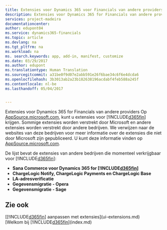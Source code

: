 ```yaml
---
title: Extensies voor Dynamics 365 voor Financials van andere providers | Microsoft Docs
description: Extensies voor Dynamics 365 for Financials van andere providers
services: project-madeira
documentationcenter: 
author: edupont04
ms.service: dynamics365-financials
ms.topic: article
ms.devlang: na
ms.tgt_pltfrm: na
ms.workload: na
ms. search.keywords: app, add-in, manifest, customize
ms.date: 03/29/2017
ms.author: edupont
ms.translationtype: Human Translation
ms.sourcegitcommit: a31be0f9d07e2abb591e26f6bae34c6f6e4dcda6
ms.openlocfilehash: 3b3013ab2a23b182638196acdabf4feb588a245f
ms.contentlocale: nl-be
ms.lasthandoff: 05/04/2017


---
```

Extensies voor Dynamics 365 for Financials van andere providers Op [AppSource.microsoft.com](https://appsource.microsoft.com/), kunt u extensies voor [!INCLUDE[d365fin](includes/d365fin_md.md)] krijgen. Sommige extensies worden verstrekt door Microsoft en andere extensies worden verstrekt door andere bedrijven. We verwijzen naar de websites van deze bedrijven voor meer informatie over de extensies die niet door Microsoft zijn gepubliceerd. U kunt deze informatie vinden op [AppSource.microsoft.com](https://appsource.microsoft.com/en-us/marketplace?product=project-madeira).  

De lijst bevat de extensies van andere bedrijven die momenteel verkrijgbaar voor [!INCLUDE[d365fin](includes/d365fin_md.md)]:  

* **Sana Commerce voor Dynamics 365 for [!INCLUDE[d365fin](includes/d365fin_md.md)]**  
* **ChargeLogic Notify, ChargeLogic Payments en ChargeLogic Base**  
* **LA-adresverificatie**
* **Gegevensmigratie - Opera**
* **Gegevensmigratie - Sage**

## <a name="see-also"></a>Zie ook
[[!INCLUDE[d365fin](includes/d365fin_md.md)] aanpassen met extensies](ui-extensions.md)  
[Welkom bij [!INCLUDE[d365fin](includes/d365fin_md.md)](index.md)  

